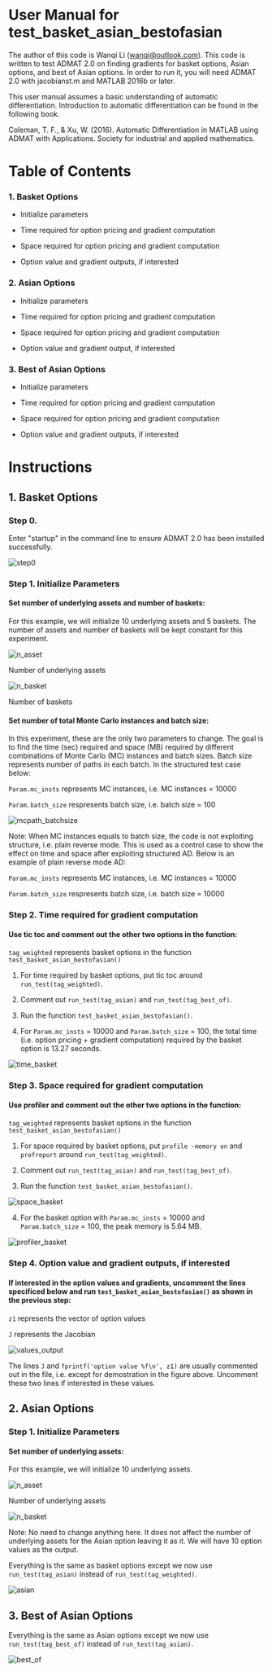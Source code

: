 # User Manual for test_basket_asian_bestofasian

The author of this code is Wanqi Li (wanqi@outlook.com). This code is written to test ADMAT 2.0 on finding gradients for basket options, Asian options, and best of Asian options. In order to run it, you will need ADMAT 2.0 with jacobianst.m and MATLAB 2016b or later.

This user manual assumes a basic understanding of automatic differentiation. Introduction to automatic differentiation can be found in the following book.

Coleman, T. F., & Xu, W. (2016). Automatic Differentiation in MATLAB using ADMAT with Applications. Society for industrial and applied mathematics.

# Table of Contents

### 1. Basket Options

* Initialize parameters
  
* Time required for option pricing and gradient computation
  
* Space required for option pricing and gradient computation
  
* Option value and gradient outputs, if interested
  
### 2. Asian Options

* Initialize parameters
  
* Time required for option pricing and gradient computation
  
* Space required for option pricing and gradient computation
  
* Option value and gradient output, if interested

### 3. Best of Asian Options

* Initialize parameters
  
* Time required for option pricing and gradient computation
  
* Space required for option pricing and gradient computation
  
* Option value and gradient outputs, if interested
  
# Instructions

## 1. Basket Options

### Step 0. 

Enter "startup" in the command line to ensure ADMAT 2.0 has been installed successfully.

![step0](https://user-images.githubusercontent.com/31410379/29795493-79f9a9bc-8c1a-11e7-9a76-7d2c050da54c.PNG)

### Step 1. Initialize Parameters

#### Set number of underlying assets and number of baskets: 

For this example, we will initialize 10 underlying assets and 5 baskets. The number of assets and number of baskets will be kept constant for this experiment. 

![n_asset](https://user-images.githubusercontent.com/31410379/29795930-8fdb63b8-8c1c-11e7-8a18-357006292e74.PNG)

Number of underlying assets

![n_basket](https://user-images.githubusercontent.com/31410379/29795969-be882c00-8c1c-11e7-8199-70896c7472ea.PNG)

Number of baskets

#### Set number of total Monte Carlo instances and batch size:

In this experiment, these are the only two parameters to change. The goal is to find the time (sec) required and space (MB) required by different combinations of Monte Carlo (MC) instances and batch sizes. Batch size represents number of paths in each batch. In the structured test case below:

`Param.mc_insts` represents MC instances, i.e. MC instances = 10000

`Param.batch_size` respresents batch size, i.e. batch size = 100

![mcpath_batchsize](https://user-images.githubusercontent.com/31410379/29796222-01f72d1e-8c1e-11e7-80a9-da312f88ed15.PNG)

Note: When MC instances equals to batch size, the code is not exploiting structure, i.e. plain reverse mode. This is used as a control case to show the effect on time and space after exploiting structured AD. Below is an example of plain reverse mode AD:

`Param.mc_insts` represents MC instances, i.e. MC instances = 10000

`Param.batch_size` respresents batch size, i.e. batch size = 10000

### Step 2. Time required for gradient computation

#### Use tic toc and comment out the other two options in the function:

`tag_weighted` represents basket options in the function `test_basket_asian_bestofasian()`

1. For time required by basket options, put tic toc around `run_test(tag_weighted)`.

2. Comment out `run_test(tag_asian)` and `run_test(tag_best_of)`.

3. Run the function `test_basket_asian_bestofasian()`.

4. For `Param.mc_insts` = 10000 and `Param.batch_size` = 100, the total time (i.e. option pricing + gradient computation) required by the basket option is 13.27 seconds.

![time_basket](https://user-images.githubusercontent.com/31410379/29797202-cd59c408-8c23-11e7-97f8-50119ce2aba8.PNG)

### Step 3. Space required for gradient computation

#### Use profiler and comment out the other two options in the function:

`tag_weighted` represents basket options in the function `test_basket_asian_bestofasian()`

1. For space required by basket options, put `profile -memory on` and `profreport` around `run_test(tag_weighted)`.

2. Comment out `run_test(tag_asian)` and `run_test(tag_best_of)`.

3. Run the function `test_basket_asian_bestofasian()`.

![space_basket](https://user-images.githubusercontent.com/31410379/29797537-a1e7d5a6-8c25-11e7-84ad-0f75d41068d7.PNG)

4. For the basket option with `Param.mc_insts` = 10000 and `Param.batch_size` = 100, the peak memory is 5.64 MB.

![profiler_basket](https://user-images.githubusercontent.com/31410379/29797480-4b142d60-8c25-11e7-8337-9db6dacec1b5.PNG)

### Step 4. Option value and gradient outputs, if interested

#### If interested in the option values and gradients, uncomment the lines specificed below and run `test_basket_asian_bestofasian()` as shown in the previous step:

`z1` represents the vector of option values

`J` represents the Jacobian

![values_output](https://user-images.githubusercontent.com/31410379/29797939-fd7794d6-8c27-11e7-83b6-c881090935fa.PNG)

The lines `J` and `fprintf('option value %f\n', z1)` are usually commented out in the file, i.e. except for demostration in the figure above. Uncomment these two lines if interested in these values. 

## 2. Asian Options

### Step 1. Initialize Parameters

#### Set number of underlying assets:

For this example, we will initialize 10 underlying assets.

![n_asset](https://user-images.githubusercontent.com/31410379/29795930-8fdb63b8-8c1c-11e7-8a18-357006292e74.PNG)

Number of underlying assets

![n_basket](https://user-images.githubusercontent.com/31410379/29795969-be882c00-8c1c-11e7-8199-70896c7472ea.PNG)

Note: No need to change anything here. It does not affect the number of underlying assets for the Asian option leaving it as it. We will have 10 option values as the output.

Everything is the same as basket options except we now use `run_test(tag_asian)` instead of `run_test(tag_weighted)`.

![asian](https://user-images.githubusercontent.com/31410379/29798296-43512dbc-8c2a-11e7-9c84-a09954e41346.PNG)

## 3. Best of Asian Options

Everything is the same as Asian options except we now use `run_test(tag_best_of)` instead of `run_test(tag_asian)`.

![best_of](https://user-images.githubusercontent.com/31410379/29798297-43600490-8c2a-11e7-974d-6f3f4f1cff43.PNG)




